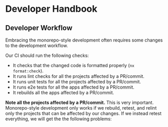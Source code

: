# Developer Handbook

## Developer Workflow

Embracing the monorepo-style development often requires some changes to the
development workflow.

Our CI should run the following checks:

- It checks that the changed code is formatted properly (`nx format:check`).
- It runs lint checks for all the projects affected by a PR/commit.
- It runs unit tests for all the projects affected by a PR/commit.
- It runs e2e tests for all the apps affected by a PR/commit.
- It rebuilds all the apps affected by a PR/commit.

**Note all the projects affected by a PR/commit.** This is very important.
Monorepo-style development only works if we rebuild, retest, and relint only the
projects that can be affected by our changes. If we instead retest everything,
we will get the the following problems: